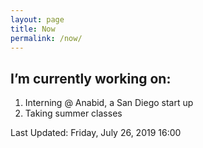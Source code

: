 ```yaml
---
layout: page
title: Now
permalink: /now/
---
```


## I’m currently working on:

1. Interning @ Anabid, a San Diego start up
2. Taking summer classes

Last Updated: Friday, July 26, 2019 16:00 